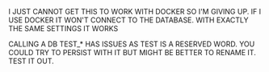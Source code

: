 I JUST CANNOT GET THIS TO WORK WITH DOCKER SO I'M GIVING UP.
IF I USE DOCKER IT WON'T CONNECT TO THE DATABASE. WITH EXACTLY THE
SAME SETTINGS IT WORKS

CALLING A DB TEST_* HAS ISSUES AS TEST IS A RESERVED WORD. YOU COULD TRY
TO PERSIST WITH IT BUT MIGHT BE BETTER TO RENAME IT. TEST IT OUT.